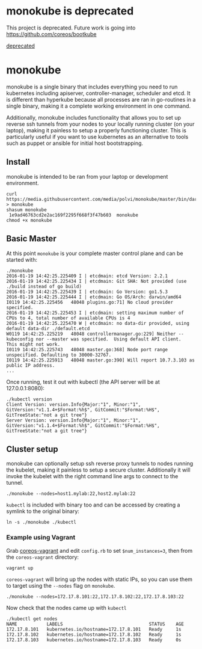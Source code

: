 # monokube is deprecated

This project is deprecated. Future work is going into https://github.com/coreos/bootkube

[deprecated](http://badges.github.io/stability-badges/dist/deprecated.svg)

# monokube

monokube is a single binary that includes everything you need to run kubernetes  including apiserver, controller-manager, scheduler and etcd. It is different than hyperkube because all processes are ran in go-routines in a single binary, making it a complete working environment in one command. 

Additionally, monokube includes functionality that allows you to set up reverse ssh tunnels from your nodes to your locally running cluster (on your laptop), making it painless to setup a properly functioning cluster. This is particularly useful if you want to use kubernetes as an alternative to tools such as puppet or ansible for initial host bootstrapping. 

## Install

monokube is intended to be ran from your laptop or development environment. 

```
curl https://media.githubusercontent.com/media/polvi/monokube/master/bin/darwin/amd64/monokube > monokube
shasum monokube 
 1e9ad46763cd2e2ac169f2295f668f3f47b603  monokube
chmod +x monokube
```

## Basic Master


At this point `monokube` is your complete master control plane and can be started with:

```
./monokube
2016-01-19 14:42:25.225409 I | etcdmain: etcd Version: 2.2.1
2016-01-19 14:42:25.225434 I | etcdmain: Git SHA: Not provided (use ./build instead of go build)
2016-01-19 14:42:25.225439 I | etcdmain: Go Version: go1.5.3
2016-01-19 14:42:25.225444 I | etcdmain: Go OS/Arch: darwin/amd64
I0119 14:42:25.225456   48048 plugins.go:71] No cloud provider specified.
2016-01-19 14:42:25.225453 I | etcdmain: setting maximum number of CPUs to 4, total number of available CPUs is 4
2016-01-19 14:42:25.225470 W | etcdmain: no data-dir provided, using default data-dir ./default.etcd
W0119 14:42:25.225219   48048 controllermanager.go:229] Neither --kubeconfig nor --master was specified.  Using default API client.  This might not work.
I0119 14:42:25.225743   48048 master.go:368] Node port range unspecified. Defaulting to 30000-32767.
I0119 14:42:25.225913   48048 master.go:390] Will report 10.7.3.103 as public IP address.
...
```

Once running, test it out with kubectl (the API server will be at 127.0.0.1:8080):

```
./kubectl version
Client Version: version.Info{Major:"1", Minor:"1", GitVersion:"v1.1.4+$Format:%h$", GitCommit:"$Format:%H$", GitTreeState:"not a git tree"}
Server Version: version.Info{Major:"1", Minor:"1", GitVersion:"v1.1.4+$Format:%h$", GitCommit:"$Format:%H$", GitTreeState:"not a git tree"}
```

## Cluster setup

monokube can optionally setup ssh reverse proxy tunnels to nodes running the kubelet, making it painless to setup a secure cluster. Additionally it will invoke the kubelet with the right command line args to connect to the tunnel.

```
./monokube --nodes=host1.mylab:22,host2.mylab:22
```

`kubectl` is included with binary too and can be accessed by creating a symlink to the original binary:

```
ln -s ./monokube ./kubectl 
```


### Example using Vagrant

Grab [coreos-vagrant](https://github.com/coreos/coreos-vagrant) and edit `config.rb` to set `$num_instances=3`, then from the `coreos-vagrant` directory:

```
vagrant up
```

`coreos-vagrant` will bring up the nodes with static IPs, so you can use them to target using the `--nodes` flag on `monokube`. 

```
./monokube --nodes=172.17.8.101:22,172.17.8.102:22,172.17.8.103:22
```

Now check that the nodes came up with `kubectl`

```
./kubectl get nodes
NAME           LABELS                                STATUS    AGE
172.17.8.101   kubernetes.io/hostname=172.17.8.101   Ready     1s
172.17.8.102   kubernetes.io/hostname=172.17.8.102   Ready     1s
172.17.8.103   kubernetes.io/hostname=172.17.8.103   Ready     0s
```
